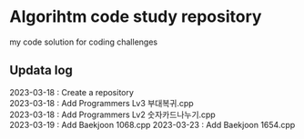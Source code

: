 # Algorihtm code study repository
my code solution for coding challenges

## Updata log
2023-03-18 : Create a repository <br>
2023-03-18 : Add Programmers Lv3 부대복귀.cpp <br>
2023-03-18 : Add Programmers Lv2 숫자카드나누기.cpp <br>
2023-03-19 : Add Baekjoon 1068.cpp
2023-03-23 : Add Baekjoon 1654.cpp